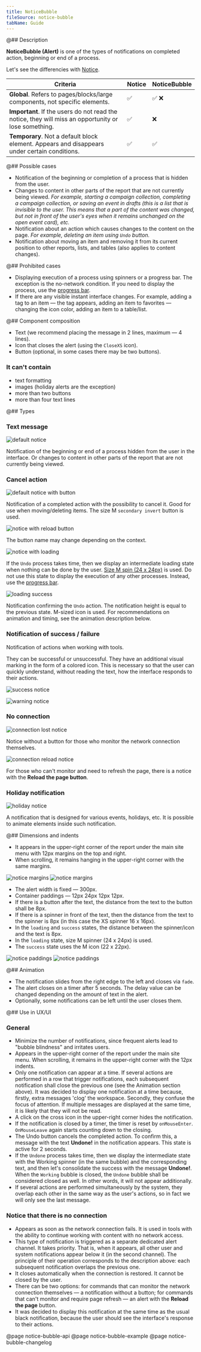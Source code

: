 ```yaml
---
title: NoticeBubble
fileSource: notice-bubble
tabName: Guide
---
```


@## Description

**NoticeBubble (Alert)** is one of the types of notifications on completed action, beginning or end of a process.

Let's see the differencies with [Notice](/components/notice/).

| Criteria                                                                                             | Notice | NoticeBubble |
| ---------------------------------------------------------------------------------------------------- | ------ | ------------ |
| **Global**. Refers to pages/blocks/large components, not specific elements.                          | ✅     | ✅ ❌        |
| **Important**. If the users do not read the notice, they will miss an opportunity or lose something. | ✅     | ❌           |
| **Temporary**. Not a default block element. Appears and disappears under certain conditions.         | ✅     | ✅           |

@## Possible cases

- Notification of the beginning or completion of a process that is hidden from the user.
- Changes to content in other parts of the report that are not currently being viewed. _For example, starting a campaign collection, completing a campaign collection, or saving an event in drafts (this is a list that is invisible to the user. This means that a part of the content was changed, but not in front of the user's eyes when it remains unchanged on the open event card), etc._
- Notification about an action which causes changes to the content on the page. _For example, deleting an item using `Undo` button._
- Notification about moving an item and removing it from its current position to other reports, lists, and tables (also applies to content changes).

@## Prohibited cases

- Displaying execution of a process using spinners or a progress bar. The exception is the no-network condition. If you need to display the process, use the [progress bar](/components/progress-bar/).
- If there are any visible instant interface changes. For example, adding a tag to an item — the tag appears, adding an item to favorites — changing the icon color, adding an item to a table/list.

@## Component composition

- Text (we recommend placing the message in 2 lines, maximum — 4 lines).
- Icon that closes the alert (using the `CloseXS` icon).
- Button (optional, in some cases there may be two buttons).

### It can't contain

- text formatting
- images (holiday alerts are the exception)
- more than two buttons
- more than four text lines

@## Types

### Text message

![default notice](static/text1.png)

Notification of the beginning or end of a process hidden from the user in the interface. Or changes to content in other parts of the report that are not currently being viewed.

### Cancel action

![default notice with button](static/default.png)

Notification of a completed action with the possibility to cancel it. Good for use when moving/deleting items. The size M `secondary invert` button is used.

![notice with reload button](static/reload_btn.png)

The button name may change depending on the context.

![notice with loading](static/default-loading.png)

If the `Undo` process takes time, then we display an intermediate loading state when nothing can be done by the user. [Size M spin (24 x 24px)](/components/spin/) is used. Do not use this state to display the execution of any other processes. Instead, use the [progress bar](/components/progress-bar/).

![loading success](static/default-success.png)

Notification confirming the `Undo` action. The notification height is equal to the previous state. M-sized icon is used. For recommendations on animation and timing, see the animation description below.

### Notification of success / failure

Notification of actions when working with tools.

They can be successful or unsuccessful. They have an additional visual marking in the form of a colored icon. This is necessary so that the user can quickly understand, without reading the text, how the interface responds to their actions.

![ success notice](static/success-notice.png)

![ warning notice](static/warning-notice.png)

### No connection

![connection lost notice](static/notice.png)

Notice without a button for those who monitor the network connection themselves.

![connection reload notice](static/reload.png)

For those who can't monitor and need to refresh the page, there is a notice with the **Reload the page button**.

### Holiday notification

![holiday notice](static/event_alert.png)

A notification that is designed for various events, holidays, etc. It is possible to animate elements inside such notification.

@## Dimensions and indents

- It appears in the upper-right corner of the report under the main site menu with 12px margins on the top and right.
- When scrolling, it remains hanging in the upper-right corner with the same margins.

![notice margins](static/noticeBubble1.png)
![notice margins](static/noticeBubble2.png)

- The alert width is fixed — 300px.
- Container paddings — 12px 24px 12px 12px.
- If there is a button after the text, the distance from the text to the button shall be 8px.
- If there is a spinner in front of the text, then the distance from the text to the spinner is 8px (in this case the XS spinner 16 x 16px).
- In the `loading` and `success` states, the distance between the spinner/icon and the text is 8px.
- In the `loading` state, size M spinner (24 x 24px) is used.
- The `success` state uses the M icon (22 x 22px).

![notice paddings](static/1.png)
![notice paddings](static/2.png)

@## Animation

- The notification slides from the right edge to the left and closes via `fade`.
- The alert closes on a timer after 5 seconds. The delay value can be changed depending on the amount of text in the alert.
- Optionally, some notifications can be left until the user closes them.

@## Use in UX/UI

### General

- Minimize the number of notifications, since frequent alerts lead to "bubble blindness" and irritates users.
- Appears in the upper-right corner of the report under the main site menu. When scrolling, it remains in the upper-right corner with the 12px indents.
- Only one notification can appear at a time. If several actions are performed in a row that trigger notifications, each subsequent notification shall close the previous one (see the Animation section above). It was decided to display one notification at a time because, firstly, extra messages 'clog' the workspace. Secondly, they confuse the focus of attention. If multiple messages are displayed at the same time, it is likely that they will not be read.
- A click on the cross icon in the upper-right corner hides the notification.
- If the notification is closed by a timer, the timer is reset by `onMouseEnter`. `OnMouseLeave` again starts counting down to the closing.
- The Undo button cancels the completed action. To confirm this, a message with the text **Undone!** in the notification appears. This state is active for 2 seconds.
- If the `Undone` process takes time, then we display the intermediate state with the Working spinner (in the same bubble) and the corresponding text, and then let's consolidate the success with the message **Undone!**. When the `Working` bubble is closed, the `Undone` bubble shall be considered closed as well. In other words, it will not appear additionally.
- If several actions are performed simultaneously by the system, they overlap each other in the same way as the user's actions, so in fact we will only see the last message.

### Notice that there is no connection

- Appears as soon as the network connection fails. It is used in tools with the ability to continue working with content with no network access.
- This type of notification is triggered as a separate dedicated alert channel. It takes priority. That is, when it appears, all other user and system notifications appear below it (in the second channel). The principle of their operation corresponds to the description above: each subsequent notification overlaps the previous one.
- It closes automatically when the connection is restored. It cannot be closed by the user.
- There can be two options: for commands that can monitor the network connection themselves — a notification without a button; for commands that can't monitor and require page refresh — an alert with the **Reload the page** button.
- It was decided to display this notification at the same time as the usual black notification, because the user should see the interface's response to their actions.

@page notice-bubble-api
@page notice-bubble-example
@page notice-bubble-changelog
